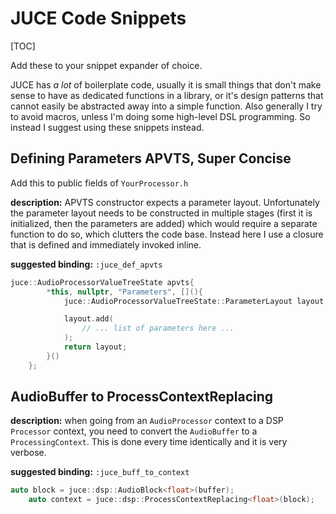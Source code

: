 # JUCE Code Snippets

[TOC]

Add these to your snippet expander of choice.

JUCE has *a lot* of boilerplate code, usually it is small things that don't make sense to have as dedicated functions in a library, or it's design patterns that cannot easily be abstracted away into a simple function. Also generally I try to avoid macros, unless I'm doing some high-level DSL programming. So instead I suggest using these snippets instead.

## Defining Parameters APVTS, Super Concise

Add this to public fields of `YourProcessor.h`

**description:** APVTS constructor expects a parameter layout. Unfortunately the parameter layout needs to be constructed in multiple stages (first it is initialized, then the parameters are added) which would require a separate function to do so, which clutters the code base. Instead here I use a closure that is defined and immediately invoked inline.

**suggested binding:** `:juce_def_apvts`

```c++
juce::AudioProcessorValueTreeState apvts{
        *this, nullptr, "Parameters", [](){
            juce::AudioProcessorValueTreeState::ParameterLayout layout;

            layout.add(
                // ... list of parameters here ...
            );
            return layout;
        }()
    };
```

## AudioBuffer to ProcessContextReplacing

**description:** when going from an `AudioProcessor` context to a DSP `Processor` context, you need to convert the `AudioBuffer` to a `ProcessingContext`. This is done every time identically and it is very verbose.

**suggested binding:** `:juce_buff_to_context`

```c++
auto block = juce::dsp::AudioBlock<float>(buffer);
    auto context = juce::dsp::ProcessContextReplacing<float>(block);
```

